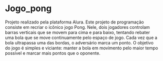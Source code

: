# Jogo_pong

Projeto realizado pela plataforma Alura.
Este projeto de programação consiste em recriar o icônico jogo Pong. Nele, dois jogadores controlam barras verticais que se movem para cima e para baixo, tentando rebater uma bola que se move continuamente pelo espaço de jogo. Cada vez que a bola ultrapassa uma das bordas, o adversário marca um ponto.
O objetivo do jogo é simples e viciante: manter a bola em movimento pelo maior tempo possível e marcar mais pontos que o oponente.
